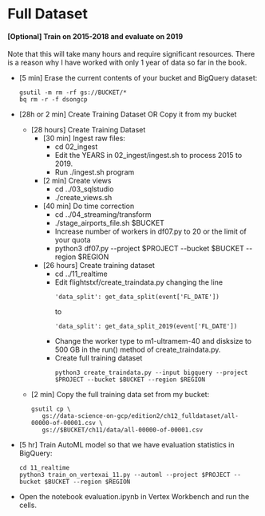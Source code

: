 # Full Dataset

#### [Optional] Train on 2015-2018 and evaluate on 2019
Note that this will take many hours and require significant resources.
There is a reason why I have worked with only 1 year of data so far in the book.
* [5 min] Erase the current contents of your bucket and BigQuery dataset:
  ```
  gsutil -m rm -rf gs://BUCKET/*
  bq rm -r -f dsongcp
  ```
* [28h or 2 min] Create Training Dataset OR Copy it from my bucket
  * [28 hours] Create Training Dataset
    * [30 min] Ingest raw files:
      * cd 02_ingest
      * Edit the YEARS in 02_ingest/ingest.sh to process 2015 to 2019.
      * Run ./ingest.sh program
    * [2 min] Create views
      * cd ../03_sqlstudio
      * ./create_views.sh
    * [40 min] Do time correction
      * cd ../04_streaming/transform
      * ./stage_airports_file.sh $BUCKET
      * Increase number of workers in df07.py to 20 or the limit of your quota
      * python3 df07.py --project $PROJECT --bucket $BUCKET --region $REGION 
    * [26 hours] Create training dataset
      * cd ../11_realtime
      * Edit flightstxf/create_traindata.py changing the line
        ```
        'data_split': get_data_split(event['FL_DATE'])
        ```
        to
        ```
        'data_split': get_data_split_2019(event['FL_DATE'])
        ```
      * Change the worker type to m1-ultramem-40 and disksize to 500 GB in the run() method of create_traindata.py.
      * Create full training dataset
        ```
        python3 create_traindata.py --input bigquery --project $PROJECT --bucket $BUCKET --region $REGION
        ```
  * [2 min] Copy the full training data set from my bucket:
      ```
      gsutil cp \
         gs://data-science-on-gcp/edition2/ch12_fulldataset/all-00000-of-00001.csv \
         gs://$BUCKET/ch11/data/all-00000-of-00001.csv
      ```
 
* [5 hr] Train AutoML model so that we have evaluation statistics in BigQuery:
  ```
  cd 11_realtime
  python3 train_on_vertexai_11.py --automl --project $PROJECT --bucket $BUCKET --region $REGION
  ```
* Open the notebook evaluation.ipynb in Vertex Workbench and run the cells.
